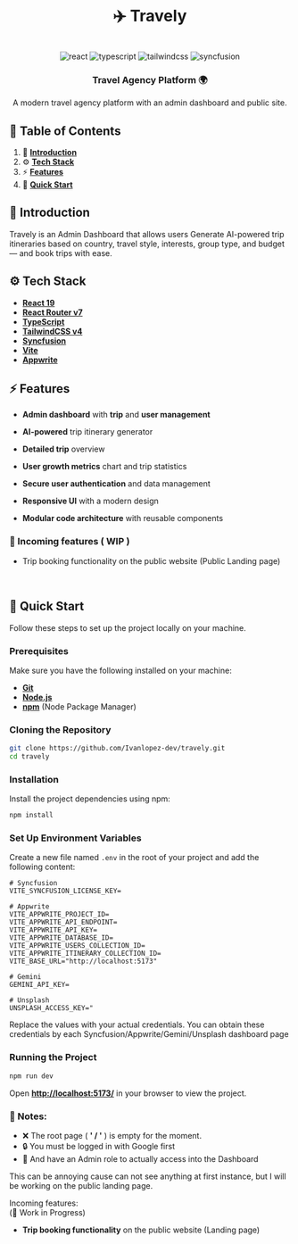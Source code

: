 <div align="center">
  <br />
  <h1>✈️ Travely</h1>
    <!-- <a href="https://" target="_blank">
      <img src="public/readme/hero.png" alt="Project Banner">
    </a> -->
  <br />

  <div>
     <img src="https://img.shields.io/badge/-React-blue?style=for-the-badge&logoColor=white&logo=react&color=09f" alt="react" />
    <img src="https://img.shields.io/badge/-TypeScript-black?style=for-the-badge&logoColor=white&logo=typescript&color=3178C6" alt="typescript" />
    <img src="https://img.shields.io/badge/-Tailwind_CSS-black?style=for-the-badge&logoColor=white&logo=tailwindcss&color=06B6D4" alt="tailwindcss" />
    <img src="https://img.shields.io/badge/-Syncfusion-black?style=for-the-badge&logoColor=white&logo=syncfusion&color=181758" alt="syncfusion" />
  </div>

<h3 align="center">Travel Agency Platform 🌍</h3>

   <div align="center">
     A modern travel agency platform with an admin dashboard and public site.
    </div>
</div>

## 📝 <a name="table">Table of Contents</a>

1. 🤖 [**Introduction**](#introduction)
2. ⚙️ [**Tech Stack**](#tech-stack)
3. ⚡ [**Features**](#features)
4. 🚀 [**Quick Start**](#quick-start)

## <a name="introduction">🤖 Introduction</a>

Travely is an Admin Dashboard that allows users Generate AI-powered trip itineraries based on country, travel style, interests, group type, and budget — and book trips with ease.


## <a name="tech-stack">⚙️ Tech Stack</a>

- [**React 19**](https://react.dev)
- [**React Router v7**](https://reactrouter.com/home)
- [**TypeScript**](https://www.typescriptlang.org/)
- [**TailwindCSS v4**](https://tailwindcss.com/)
- [**Syncfusion**](https://www.syncfusion.com/)
- [**Vite**](https://vite.dev/)
- [**Appwrite**](https://appwrite.io)

## <a name="features">⚡ Features</a>

- **Admin dashboard** with **trip** and **user management**

- **AI-powered** trip itinerary generator

- **Detailed trip** overview

- **User growth metrics** chart and trip statistics

- **Secure user authentication** and data management

- **Responsive UI** with a modern design

- **Modular code architecture** with reusable components

### 🔨 Incoming features ( WIP )

- Trip booking functionality on the public website (Public Landing page)

<br>


## <a name="quick-start">🚀 Quick Start</a>

Follow these steps to set up the project locally on your machine.

### Prerequisites

Make sure you have the following installed on your machine:

- [**Git**](https://git-scm.com/)
- [**Node.js**](https://nodejs.org/en)
- [**npm**](https://www.npmjs.com/) (Node Package Manager)

### Cloning the Repository

```bash
git clone https://github.com/Ivanlopez-dev/travely.git
cd travely
```

### Installation

Install the project dependencies using npm:

```bash
npm install
```

### Set Up Environment Variables

Create a new file named `.env` in the root of your project and add the following content:

```env
# Syncfusion
VITE_SYNCFUSION_LICENSE_KEY=

# Appwrite
VITE_APPWRITE_PROJECT_ID=
VITE_APPWRITE_API_ENDPOINT=
VITE_APPWRITE_API_KEY=
VITE_APPWRITE_DATABASE_ID=
VITE_APPWRITE_USERS_COLLECTION_ID=
VITE_APPWRITE_ITINERARY_COLLECTION_ID=
VITE_BASE_URL="http://localhost:5173"

# Gemini
GEMINI_API_KEY=

# Unsplash
UNSPLASH_ACCESS_KEY="
```
Replace the values with your actual credentials. You can obtain these credentials by each Syncfusion/Appwrite/Gemini/Unsplash dashboard page

### Running the Project

```bash
npm run dev
```

Open [**http://localhost:5173/**](http://localhost:5173/) in your browser to view the project.

### 📝 Notes:

- ❌ The root page ( **' / '** ) is empty for the moment. 
- 🔒 You must be logged in with Google first 
- 👑 And have an Admin role to actually access into the Dashboard

This can be annoying cause can not see anything at first instance, but I will be working on the public landing page.

Incoming features:
<br>
(🔨 Work in Progress)
- **Trip booking functionality** on the public website (Landing page)
